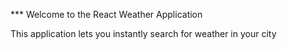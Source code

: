 *** Welcome to the React Weather Application

This application lets you instantly search for weather in your city
